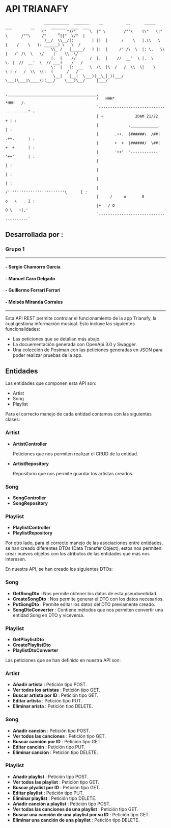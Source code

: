 # **API TRIANAFY**

                     ___________  _______    __          __      _____  ___        __       _______  ___  ___  
                    ("     _   ")/"      \  |" \        /""\    (\"   \|"  \      /""\     /"     "||"  \/"  | 
                     )__/  \\__/|:        | ||  |      /    \   |.\\   \    |    /    \   (: ______) \   \  /  
                        \\_ /   |_____/   ) |:  |     /' /\  \  |: \.   \\  |   /' /\  \   \/    |    \\  \/   
                        |.  |    //      /  |.  |    //  __'  \ |.  \    \. |  //  __'  \  // ___)    /   /    
                        \:  |   |:  __   \  /\  |\  /   /  \\  \|    \    \ | /   /  \\  \(:  (      /   /     
                         \__|   |__|  \___)(__\_|_)(___/    \___)\___|\____\)(___/    \___)\__/     |___/      

                                            ,_______________________________________,
                                            /   HHH*                          *HHH   /.
                                            `---------------------------------------" :
                                            | +              2DAM 21/22           + | :
                                            |             .____________.            | :
                                            |       .++.  |######\  /##|  .++.      | :
                                            |       +  +  |######/  \##|  +  +      | :
                                            |       '++'  '------------'  '++'      | :
                                            |                                       | :
                                            |                                       | :
                                            |                                       | :
                                            |      /'''''''''''''''''''''''''\      I :
                                            |     /     o       0         o   \     I :
                                            |+   / O                         O \   +|,'
                                            `---------------------------------------`


## Desarrollada por :

### Grupo 1
***
#### - Sergio Chamorro García
#### - Manuel Caro Delgado
#### - Guillermo Ferrari Ferrari
#### - Moisés Miranda Corrales
***

Esta API REST permite controlar el funcionamiento de la app Trianafy, la cual gestiona información musical. 
Esto incluye las siguientes funcionalidades:

- Las peticiones que se detallan más abajo.
- La docuementación generada con OpenApi 3.0 y Swagger.
- Una colección de Postman con las peticiones generadas en JSON para poder realizar pruebas de la app.

## Entidades

Las entidades que componen esta API son:

- Artist
- Song
- Playlist

Para el correcto manejo de cada entidad contamos con las siguientes clases:

### Artist

- **ArtistController**

    Peticiones que nos permiten realizar el CRUD de la entidad.

- **ArtistRepository**

    Repositorio que nos permite guardar los artistas creados.

### Song

- **SongController**
- **SongRepository**

### Playlist

- **PlaylistController**
- **PlaylistRepository**

Por otro lado, para el correcto manejo de las asociaciones entre entidades, se han creado diferentes DTOs (Data Transfer Object); estos nos permiten crear nuevos objetos con los atributos de las entidades que más nos interesen.

En nuestra API, se han creado los siguientes DTOs:

### Song

- **GetSongDto** : Nos permite obtener los datos de esta pseudoentidad.
- **CreateSongDto** : Nos permite generar el DTO con los datos necesarios.
- **PutSongDto** : Permite editar los datos del DTO previamente creado.
- **SongDtoConverter** : Contiene métodos que nos permiten convertir una entidad Song en DTO y viceversa.

### Playlist

- **GetPlaylistDto**
- **CreatePlaylistDto**
- **PlaylistDtoConverter**

Las peticiones que se han definido en nuestra API son:

### Artist

- **Añadir artista** : Petición tipo POST.
- **Ver todos los artistas** : Petición tipo GET.
- **Buscar artista por ID** : Petición tipo GET.
- **Editar artista** : Petición tipo PUT.
- **Eliminar arista** : Petición tipo DELETE.

### Song

- **Añadir canción** : Petición tipo POST.
- **Ver todos las canciones** : Petición tipo GET.
- **Buscar canción por ID** : Petición tipo GET.
- **Editar canción** : Petición tipo PUT.
- **Eliminar canción** : Petición tipo DELETE.

### Playlist

- **Añadir playlist** : Petición tipo POST.
- **Ver todos las playlist** : Petición tipo GET.
- **Buscar plyalist por ID** : Petición tipo GET.
- **Editar playlist** : Petición tipo PUT.
- **Eliminar playlist** : Petición tipo DELETE.
- **Añadir canción a playlist** : Petición tipo POST.
- **Ver todas las canciones de una playlist** : Petición tipo GET.
- **Buscar una canción de una playlist por su ID** : Petición tipo GET.
- **Eliminar una canción de una playlist** : Petición tipo DELETE.
